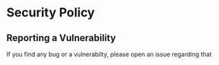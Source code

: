 # Security Policy

## Reporting a Vulnerability

If you find any bug or a vulnerabilty, please open an issue regarding that
